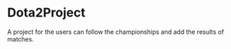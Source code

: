 # Dota2Project
A project for the users can follow the championships and add the results of matches.
